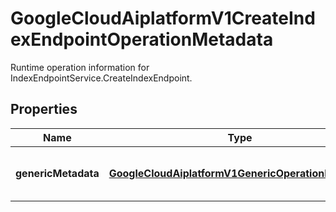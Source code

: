 

# GoogleCloudAiplatformV1CreateIndexEndpointOperationMetadata

Runtime operation information for IndexEndpointService.CreateIndexEndpoint.

## Properties

| Name | Type | Description | Notes |
|------------ | ------------- | ------------- | -------------|
|**genericMetadata** | [**GoogleCloudAiplatformV1GenericOperationMetadata**](GoogleCloudAiplatformV1GenericOperationMetadata.md) | The operation generic information. |  [optional] |



